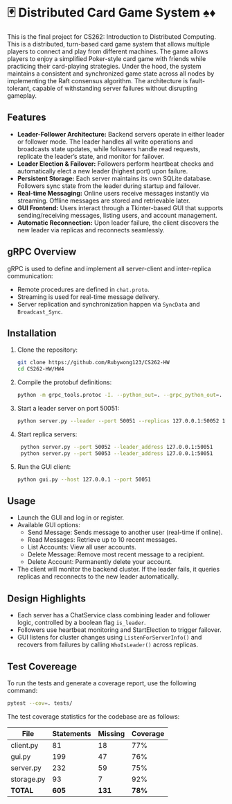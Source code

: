 # 🃏 Distributed Card Game System ♠️♦️
This is the final project for CS262: Introduction to Distributed Computing. This is a distributed, turn-based card game system that allows multiple players to connect and play from different machines. The game allows players to enjoy a simplified Poker-style card game with friends while practicing their card-playing strategies. Under the hood, the system maintains a consistent and synchronized game state across all nodes by implementing the Raft consensus algorithm. The architecture is fault-tolerant, capable of withstanding server failures without disrupting gameplay.

## Features

- **Leader-Follower Architecture:** Backend servers operate in either leader or follower mode. The leader handles all write operations and broadcasts state updates, while followers handle read requests, replicate the leader’s state, and monitor for failover.
- **Leader Election & Failover:** Followers perform heartbeat checks and automatically elect a new leader (highest port) upon failure.
- **Persistent Storage:** Each server maintains its own SQLite database. Followers sync state from the leader during startup and failover.
- **Real-time Messaging:** Online users receive messages instantly via streaming. Offline messages are stored and retrievable later.
- **GUI Frontend:** Users interact through a Tkinter-based GUI that supports sending/receiving messages, listing users, and account management.
- **Automatic Reconnection:** Upon leader failure, the client discovers the new leader via replicas and reconnects seamlessly.

## gRPC Overview

gRPC is used to define and implement all server-client and inter-replica communication:
- Remote procedures are defined in `chat.proto`.
- Streaming is used for real-time message delivery.
- Server replication and synchronization happen via `SyncData` and `Broadcast_Sync`.

## Installation

1. Clone the repository:
   ```bash
   git clone https://github.com/Rubywong123/CS262-HW
   cd CS262-HW/HW4
   ```
2. Compile the protobuf definitions:
   ```bash
   python -m grpc_tools.protoc -I. --python_out=. --grpc_python_out=. chat.proto
   ```
3. Start a leader server on port 50051:
   ```bash
   python server.py --leader --port 50051 --replicas 127.0.0.1:50052 127.0.0.1:50053
   ```
4. Start replica servers:
   ```bash
    python server.py --port 50052 --leader_address 127.0.0.1:50051
    python server.py --port 50053 --leader_address 127.0.0.1:50051
   ```
5. Run the GUI client:
   ```bash
   python gui.py --host 127.0.0.1 --port 50051
   ```

## Usage
- Launch the GUI and log in or register.
- Available GUI options:
    - Send Message: Sends message to another user (real-time if online).
    - Read Messages: Retrieve up to 10 recent messages.
    - List Accounts: View all user accounts.
    - Delete Message: Remove most recent message to a recipient.
    - Delete Account: Permanently delete your account.
- The client will monitor the backend cluster. If the leader fails, it queries replicas and reconnects to the new leader automatically.


## Design Highlights
- Each server has a ChatService class combining leader and follower logic, controlled by a boolean flag `is_leader`.
- Followers use heartbeat monitoring and StartElection to trigger failover.
- GUI listens for cluster changes using `ListenForServerInfo()` and recovers from failures by calling `WhoIsLeader()` across replicas.


## Test Covereage

To run the tests and generate a coverage report, use the following command:

```bash
pytest --cov=. tests/
```

The test coverage statistics for the codebase are as follows:

| File              | Statements | Missing | Coverage |
|------------------|------------|----------|------------|
| client.py        | 81         | 18       | 77%        |
| gui.py           | 199        | 47       | 76%        |
| server.py        | 232        | 59       | 75%        |
| storage.py       | 93         | 7        | 92%        |
| **TOTAL**        | **605**    | **131**   | **78%**    |

